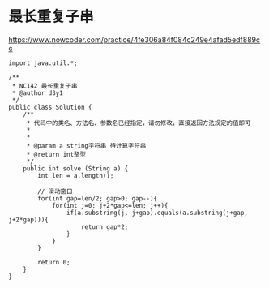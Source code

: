 # 最长重复子串
https://www.nowcoder.com/practice/4fe306a84f084c249e4afad5edf889cc

    import java.util.*;
    
    /**
     * NC142 最长重复子串
     * @author d3y1
     */
    public class Solution {
        /**
         * 代码中的类名、方法名、参数名已经指定，请勿修改，直接返回方法规定的值即可
         *
         *
         * @param a string字符串 待计算字符串
         * @return int整型
         */
        public int solve (String a) {
            int len = a.length();
    
            // 滑动窗口
            for(int gap=len/2; gap>0; gap--){
                for(int j=0; j+2*gap<=len; j++){
                    if(a.substring(j, j+gap).equals(a.substring(j+gap, j+2*gap))){
                        return gap*2;
                    }
                }
            }
    
            return 0;
        }
    }
    


